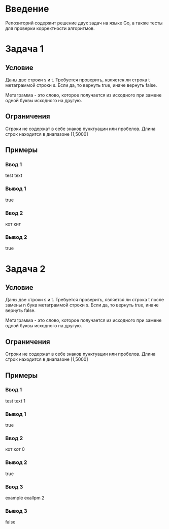 # Введение

Репозиторий содержит решение двух задач на языке Go, а также тесты для проверки корректности алгоритмов.

# Задача 1

## Условие

Даны две строки s и t. Требуется проверить, является ли строка t метаграммой строки s. Если да, то вернуть true, иначе вернуть false.

Метаграмма - это слово, которое получается из исходного при замене одной буквы исходного на другую.

## Ограничения

Строки не содержат в себе знаков пунктуации или пробелов.
Длина строк находится в диапазоне [1,5000]

## Примеры

### Ввод 1

test
text

### Вывод 1

true


### Ввод 2

кот
кит

### Вывод 2

true

# Задача 2

## Условие

Даны две строки s и t. Требуется проверить, является ли строка t после замены n букв метаграммой строки s. Если да, то вернуть true, иначе вернуть false.

Метаграмма - это слово, которое получается из исходного при замене одной буквы исходного на другую.

## Ограничения

Строки не содержат в себе знаков пунктуации или пробелов.
Длина строк находится в диапазоне [1,5000]

## Примеры

### Ввод 1

test
text
1

### Вывод 1

true


### Ввод 2

кот
кот
0

### Вывод 2

true

### Ввод 3

example
exallpm
2

### Вывод 3

false